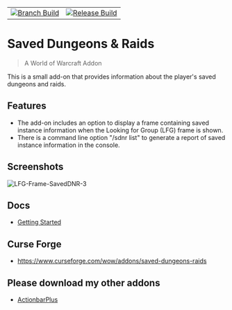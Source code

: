 |     |     |
|-----|-----|
|[![Branch Build](https://github.com/kapresoft/wow-saved-dungeons-and-raids/actions/workflows/dev-build.yml/badge.svg)](https://github.com/kapresoft/wow-saved-dungeons-and-raids/actions/workflows/dev-build.yml)|[![Release Build](https://github.com/kapresoft/wow-saved-dungeons-and-raids/actions/workflows/release-build.yml/badge.svg)](https://github.com/kapresoft/wow-saved-dungeons-and-raids/actions/workflows/release-build.yml)|

# Saved Dungeons & Raids
> A World of Warcraft Addon

This is a small add-on that provides information about the player's saved dungeons and raids.

## Features
- The add-on includes an option to display a frame containing saved instance information when the Looking for Group (LFG) frame is shown.
- There is a command line option "/sdnr list" to generate a report of saved instance information in the console.

## Screenshots

![LFG-Frame-SavedDNR-3](https://user-images.githubusercontent.com/1599306/209703511-274dbed0-9b3f-48e7-82e0-3af345c873c8.png)

## Docs
- [Getting Started](https://github.com/kapresoft/wow-saved-dungeons-and-raids/wiki)

## Curse Forge
- https://www.curseforge.com/wow/addons/saved-dungeons-raids

## Please download my other addons
- [ActionbarPlus](https://www.curseforge.com/wow/addons/actionbarplus)

